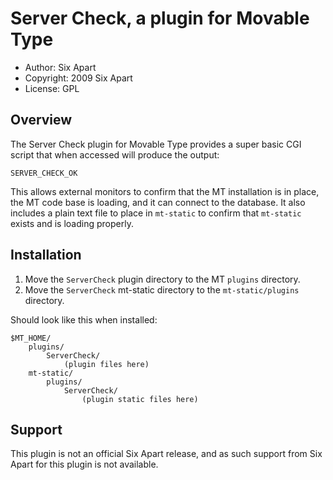 # Server Check, a plugin for Movable Type

* Author: Six Apart
* Copyright: 2009 Six Apart
* License: GPL


## Overview

The Server Check plugin for Movable Type provides a super basic CGI script that
when accessed will produce the output:

    SERVER_CHECK_OK

This allows external monitors to confirm that the MT installation is in place,
the MT code base is loading, and it can connect to the database. It also
includes a plain text file to place in `mt-static` to confirm that `mt-static`
exists and is loading properly.


## Installation

1. Move the `ServerCheck` plugin directory to the MT `plugins` directory.
2. Move the `ServerCheck` mt-static directory to the `mt-static/plugins` directory.

Should look like this when installed:

    $MT_HOME/
        plugins/
            ServerCheck/
                (plugin files here)
        mt-static/
            plugins/
                ServerCheck/
                    (plugin static files here)


## Support

This plugin is not an official Six Apart release, and as such support from Six Apart for this plugin is not available.
